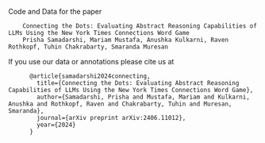 
Code and Data for the paper

        Connecting the Dots: Evaluating Abstract Reasoning Capabilities of LLMs Using the New York Times Connections Word Game
        Prisha Samadarshi, Mariam Mustafa, Anushka Kulkarni, Raven Rothkopf, Tuhin Chakrabarty, Smaranda Muresan


If you use our data or annotations please cite us at

          @article{samadarshi2024connecting,
            title={Connecting the Dots: Evaluating Abstract Reasoning Capabilities of LLMs Using the New York Times Connections Word Game},
            author={Samadarshi, Prisha and Mustafa, Mariam and Kulkarni, Anushka and Rothkopf, Raven and Chakrabarty, Tuhin and Muresan, Smaranda},
            journal={arXiv preprint arXiv:2406.11012},
            year={2024}
          }
